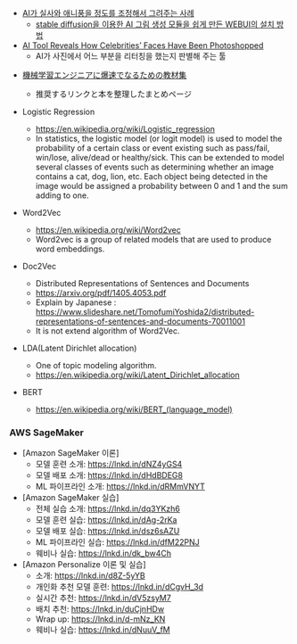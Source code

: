 
- [AI가 실사와 애니풍을 정도를 조정해서 그려주는 사례](https://www.clien.net/service/board/park/17932600)
  - [stable diffusion을 이용한 AI 그림 생성 모듈을 쉽게 만든 WEBUI의 설치 방법](https://arca.live/b/aiart/68917133)
- [AI Tool Reveals How Celebrities’ Faces Have Been Photoshopped](https://petapixel.com/2023/02/28/ai-tool-reveals-how-celebrities-faces-have-been-photoshopped/)
  - AI가 사진에서 어느 부분을 리터칭을 했는지 판별해 주는 툴

* [機械学習エンジニアに爆速でなるための教材集](https://qiita.com/KangsooKim/items/8d987a7089297068477b?utm_source=Qiita%E3%83%8B%E3%83%A5%E3%83%BC%E3%82%B9&utm_campaign=fa0e271d87-Qiita_newsletter_508_03_30_2022&utm_medium=email&utm_term=0_e44feaa081-fa0e271d87-34895689)
  * 推奨するリンクと本を整理したまとめページ

* Logistic Regression
  * https://en.wikipedia.org/wiki/Logistic_regression
  * In statistics, the logistic model (or logit model) is used to model the probability of a certain class or event existing such as pass/fail, win/lose, alive/dead or healthy/sick. This can be extended to model several classes of events such as determining whether an image contains a cat, dog, lion, etc. Each object being detected in the image would be assigned a probability between 0 and 1 and the sum adding to one.

* Word2Vec
  * https://en.wikipedia.org/wiki/Word2vec
  * Word2vec is a group of related models that are used to produce word embeddings. 

* Doc2Vec
  * Distributed Representations of Sentences and Documents
  * https://arxiv.org/pdf/1405.4053.pdf
  * Explain by Japanese : https://www.slideshare.net/TomofumiYoshida2/distributed-representations-of-sentences-and-documents-70011001
  * It is not extend algorithm of Word2Vec. 

* LDA(Latent Dirichlet allocation)
  * One of topic modeling algorithm.
  * https://en.wikipedia.org/wiki/Latent_Dirichlet_allocation

* BERT
  * https://en.wikipedia.org/wiki/BERT_(language_model)

### AWS SageMaker

* [Amazon SageMaker 이론]
  * 모델 훈련 소개: https://lnkd.in/dNZ4yGS4
  * 모델 배포 소개: https://lnkd.in/dHdBDEG8
  * ML 파이프라인 소개: https://lnkd.in/dRMmVNYT
* [Amazon SageMaker 실습]
  * 전체 실습 소개: https://lnkd.in/dq3YKzh6
  * 모델 훈련 실습: https://lnkd.in/dAg-2rKa
  * 모델 배포 실습: https://lnkd.in/dsz6sAZU
  * ML 파이프라인 실습: https://lnkd.in/dfM22PNJ
  * 웨비나 실습: https://lnkd.in/dk_bw4Ch
* [Amazon Personalize 이론 및 실습]
  * 소개: https://lnkd.in/d8Z-5yYB
  * 개인화 추천 모델 훈련: https://lnkd.in/dCgvH_3d
  * 실시간 추천: https://lnkd.in/dV5zsyM7
  * 배치 추천: https://lnkd.in/duCjnHDw
  * Wrap up: https://lnkd.in/d-mNz_KN
  * 웨비나 실습: https://lnkd.in/dNuuV_fM
